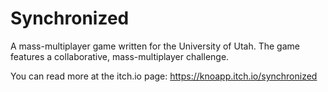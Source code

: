 # Synchronized
A mass-multiplayer game written for the University of Utah. The game features a collaborative, mass-multiplayer challenge.

You can read more at the itch.io page: https://knoapp.itch.io/synchronized
